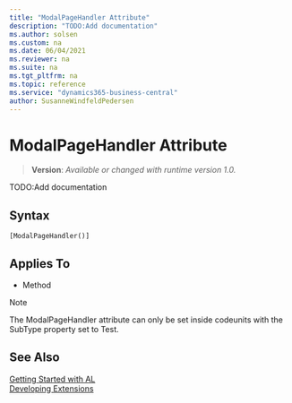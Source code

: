 ```yaml
---
title: "ModalPageHandler Attribute"
description: "TODO:Add documentation"
ms.author: solsen
ms.custom: na
ms.date: 06/04/2021
ms.reviewer: na
ms.suite: na
ms.tgt_pltfrm: na
ms.topic: reference
ms.service: "dynamics365-business-central"
author: SusanneWindfeldPedersen
---
```

[//]: # (START>DO_NOT_EDIT)
[//]: # (IMPORTANT:Do not edit any of the content between here and the END>DO_NOT_EDIT.)
[//]: # (Any modifications should be made in the .xml files in the ModernDev repo.)

# ModalPageHandler Attribute
> **Version**: _Available or changed with runtime version 1.0._

TODO:Add documentation

## Syntax
```
[ModalPageHandler()]
```

## Applies To

- Method

> [!NOTE]
> The ModalPageHandler attribute can only be set inside codeunits with the SubType property set to Test.

[//]: # (IMPORTANT: END>DO_NOT_EDIT)
## See Also  
[Getting Started with AL](../devenv-get-started.md)  
[Developing Extensions](../devenv-dev-overview.md)  